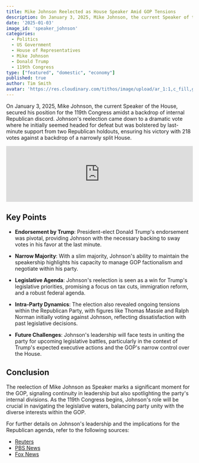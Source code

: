 ```yaml
---
title: Mike Johnson Reelected as House Speaker Amid GOP Tensions
description: On January 3, 2025, Mike Johnson, the current Speaker of the House, secured his position for the 119th Congress amidst a backdrop of internal Republican discord.
date: '2025-01-03'
image_id: 'speaker_johnson'
categories:
  - Politics
  - US Government
  - House of Representatives
  - Mike Johnson
  - Donald Trump
  - 119th Congress
type: ["featured", "domestic", "economy"]
published: true
author: Tim Smith
avatar: 'https://res.cloudinary.com/tithos/image/upload/ar_1:1,c_fill,g_auto,q_auto:eco,r_max,w_100/v1703907649/me_f8wxaa.avif'
---
```


<script>
  import { CldImage } from 'svelte-cloudinary';
</script>

<CldImage
  width='100%'
  src='speaker_johnson'
  alt='Mike Johnson Reelected as House Speaker Amid GOP Tensions'
  aspect-ratio='16:9'
/>

On January 3, 2025, Mike Johnson, the current Speaker of the House, secured his position for the 119th Congress amidst a backdrop of internal Republican discord. Johnson's reelection came down to a dramatic vote where he initially seemed headed for defeat but was bolstered by last-minute support from two Republican holdouts, ensuring his victory with 218 votes against a backdrop of a narrowly split House.

<iframe width="100%" src="https://www.youtube.com/embed/1_7opvn-ya0?si=UG1I3Z87aGzxaFP0" title="YouTube video player" frameborder="0" allow="accelerometer; autoplay; clipboard-write; encrypted-media; gyroscope; picture-in-picture; web-share" referrerpolicy="strict-origin-when-cross-origin" allowfullscreen></iframe>

## Key Points

- **Endorsement by Trump**: President-elect Donald Trump's endorsement was pivotal, providing Johnson with the necessary backing to sway votes in his favor at the last minute.
  
- **Narrow Majority**: With a slim majority, Johnson's ability to maintain the speakership highlights his capacity to manage GOP factionalism and negotiate within his party.

- **Legislative Agenda**: Johnson's reelection is seen as a win for Trump's legislative priorities, promising a focus on tax cuts, immigration reform, and a robust federal agenda.

- **Intra-Party Dynamics**: The election also revealed ongoing tensions within the Republican Party, with figures like Thomas Massie and Ralph Norman initially voting against Johnson, reflecting dissatisfaction with past legislative decisions.

- **Future Challenges**: Johnson's leadership will face tests in uniting the party for upcoming legislative battles, particularly in the context of Trump's expected executive actions and the GOP's narrow control over the House.

## Conclusion

The reelection of Mike Johnson as Speaker marks a significant moment for the GOP, signaling continuity in leadership but also spotlighting the party's internal divisions. As the 119th Congress begins, Johnson's role will be crucial in navigating the legislative waters, balancing party unity with the diverse interests within the GOP.

For further details on Johnson's leadership and the implications for the Republican agenda, refer to the following sources:

- [Reuters]()[](https://www.reuters.com/world/us/trumps-republicans-take-congressional-majority-mike-johnson-faces-test-2025-01-03/)
- [PBS News]()[](https://www.pbs.org/newshour/politics/mike-johnson-wins-gop-nomination-to-remain-house-speaker-with-full-vote-to-come-next-year)
- [Fox News]()[](https://www.foxnews.com/live-news/speaker-house-election-2025)

